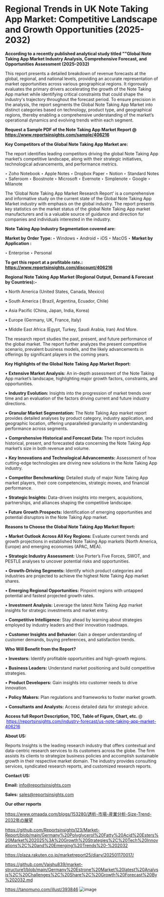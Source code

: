 # Regional Trends in UK Note Taking App Market: Competitive Landscape and Growth Opportunities (2025-2032)

<strong>According to a recently published analytical study titled ""Global Note Taking App Market Industry Analysis, Comprehensive Forecast, and Opportunities Assessment (2025–2032)</strong>

This report presents a detailed breakdown of revenue forecasts at the global, regional, and national levels, providing an accurate representation of market opportunities across various geographical regions. It rigorously evaluates the primary drivers accelerating the growth of the Note Taking App market while identifying critical constraints that could shape the industry's trajectory throughout the forecast period. To ensure precision in the analysis, the report segments the Global Note Taking App Market into distinct categories based on technology, product type, and geographical regions, thereby enabling a comprehensive understanding of the market’s operational dynamics and evolving trends within each segment.

<strong>Request a Sample PDF of the Note Taking App Market Report </strong><strong>@<a href=https://www.reportsinsights.com/sample/406216 style=color:#0000ff;> https://www.reportsinsights.com/sample/406216</a></strong></font>

<strong>Key Competitors of the Global Note Taking App Market are:</strong>

The report identifies leading competitors driving the global Note Taking App market’s competitive landscape, along with their strategic initiatives, technological advancements, and performance metrics.

‣ Zoho Notebook
‣ Apple Notes
‣ Dropbox Paper
‣ Notion
‣ Standard Notes
‣ Saferoom
‣ Boostnote
‣ Microsoft
‣ Evernote
‣ Simplenote
‣ Google
‣ Milanote

The ‘Global Note Taking App Market Research Report’ is a comprehensive and informative study on the current state of the Global Note Taking App Market industry with emphasis on the global industry. The report presents key statistics on the market status of the global Note Taking App market manufacturers and is a valuable source of guidance and direction for companies and individuals interested in the industry.

<strong>Note Taking App Industry Segmentation covered are:</strong>

<strong>Market by Order Type: </strong>
‣ Windows
‣ Android
‣ iOS
‣ MacOS
‣ 
<strong>Market by Application :</strong>

‣ Enterprise
‣ Personal

<strong>To get this report at a profitable rate.: <a href=https://www.reportsinsights.com/discount/406216 style=color:#0000ff;>https://www.reportsinsights.com/discount/406216</a></strong></font>

<strong>Regional Note Taking App Market (Regional Output, Demand &amp; Forecast by Countries):-</strong>

• North America (United States, Canada, Mexico)

• South America ( Brazil, Argentina, Ecuador, Chile)

• Asia Pacific (China, Japan, India, Korea)

• Europe (Germany, UK, France, Italy)

• Middle East Africa (Egypt, Turkey, Saudi Arabia, Iran) And More.

The research report studies the past, present, and future performance of the global market. The report further analyzes the present competitive scenario, prevalent business models, and the likely advancements in offerings by significant players in the coming years.

<strong>Key Highlights of the Global Note Taking App Market Report:</strong>

• <strong>Extensive Market Analysis:</strong> An in-depth assessment of the Note Taking App market’s landscape, highlighting major growth factors, constraints, and opportunities.

• <strong>Industry Evolution:</strong> Insights into the progression of market trends over time and an evaluation of the factors driving current and future industry directions.

• <strong>Granular Market Segmentation:</strong> The Note Taking App market report provides detailed analyses by product category, industry application, and geographic location, offering unparalleled granularity in understanding performance across segments.

• <strong>Comprehensive Historical and Forecast Data:</strong> The report includes historical, present, and forecasted data concerning the Note Taking App market’s size in both revenue and volume.

• <strong>Key Innovations and Technological Advancements:</strong> Assessment of how cutting-edge technologies are driving new solutions in the Note Taking App industry.

• <strong>Competitor Benchmarking:</strong> Detailed study of major Note Taking App market players, their core competencies, strategic moves, and financial performance.

• <strong>Strategic Insights:</strong> Data-driven insights into mergers, acquisitions, partnerships, and alliances shaping the competitive landscape.

• <strong>Future Growth Prospects:</strong> Identification of emerging opportunities and potential disruptors in the Note Taking App market.

<strong>Reasons to Choose the Global Note Taking App Market Report:</strong>

• <strong>Market Outlook Across All Key Regions:</strong> Evaluate current trends and growth projections in established Note Taking App markets (North America, Europe) and emerging economies (APAC, MEA).

• <strong>Strategic Industry Assessment:</strong> Use Porter’s Five Forces, SWOT, and PESTLE analyses to uncover potential risks and opportunities.

• <strong>Growth-Driving Segments:</strong> Identify which product categories and industries are projected to achieve the highest Note Taking App market shares.

• <strong>Emerging Regional Opportunities:</strong> Pinpoint regions with untapped potential and fastest projected growth rates.

• <strong>Investment Analysis:</strong> Leverage the latest Note Taking App market insights for strategic investments and market entry.

• <strong>Competitive Intelligence:</strong> Stay ahead by learning about strategies employed by industry leaders and their innovation roadmaps.

• <strong>Customer Insights and Behavior:</strong> Gain a deeper understanding of customer demands, buying preferences, and satisfaction trends.

<strong>Who Will Benefit from the Report?</strong>

• <strong>Investors:</strong> Identify profitable opportunities and high-growth regions.

• <strong>Business Leaders:</strong> Understand market positioning and build competitive strategies.

• <strong>Product Developers:</strong> Gain insights into customer needs to drive innovation.

• <strong>Policy Makers:</strong> Plan regulations and frameworks to foster market growth.

• <strong>Consultants and Analysts:</strong> Access detailed data for strategic advice.
</ul>
<strong>Access full Report Description, TOC, Table of Figure, Chart, etc. </strong>@  <a href=https://reportsinsights.com/industry-forecast/us-note-taking-app-market-406216 style=color:#0000ff;>https://reportsinsights.com/industry-forecast/us-note-taking-app-market-406216</a></font>

<strong><strong>About US</strong>:</strong>

Reports Insights is the leading research industry that offers contextual and data-centric research services to its customers across the globe. The firm assists its clients to strategize business policies and accomplish sustainable growth in their respective market domain. The industry provides consulting services, syndicated research reports, and customized research reports.

<strong>Contact US:</strong>

<p class=""""><b>Email:</b> <a href=mailto:info@reportsinsights.com>info@reportsinsights.com</a></p>
<p class=""""><b>Sales:</b> <a href=mailto:sales@reportsinsights.com>sales@reportsinsights.com</a></p>

<strong>Our other reports</strong>

<a href=https://www.omaada.com/blogs/153280/透析-市場-産業分析-Size-Trend-2032年の展望>https://www.omaada.com/blogs/153280/透析-市場-産業分析-Size-Trend-2032年の展望</a>

<a href=https://github.com/Reportsinsights123/Market-Report/blob/main/Germany%20Polyglycerol%20Fatty%20Acid%20Esters%20Market%202025%3A%20Growth%20Strategies%2C%20Tech%20Innovations%2C%20and%20Emerging%20Trends%20-%202032>https://github.com/Reportsinsights123/Market-Report/blob/main/Germany%20Polyglycerol%20Fatty%20Acid%20Esters%20Market%202025%3A%20Growth%20Strategies%2C%20Tech%20Innovations%2C%20and%20Emerging%20Trends%20-%202032</a>

<a href=https://plaza.rakuten.co.jp/marketreport25/diary/202501170017/>https://plaza.rakuten.co.jp/marketreport25/diary/202501170017/</a>

<a href=https://github.com/Vaishu839/market-structure1/blob/main/Germany%20Estrone%20Market%20latest%20Analysis%2C%20Challenges%2C%20Share%2C%20Growth%20Forecast%20By%202032.md>https://github.com/Vaishu839/market-structure1/blob/main/Germany%20Estrone%20Market%20latest%20Analysis%2C%20Challenges%2C%20Share%2C%20Growth%20Forecast%20By%202032.md</a>

<a href=https://tanomuno.com/illust/393846>https://tanomuno.com/illust/393846</a>
![image](https://github.com/user-attachments/assets/49240685-1e81-4b9d-82dd-fe85ce7f55df)
